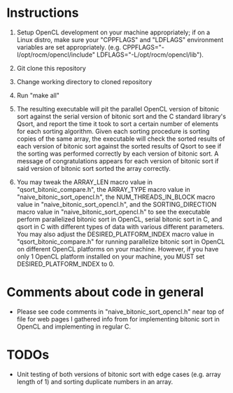 
# Instructions

1. Setup OpenCL development on your machine appropriately; if on a Linux distro, make sure your
   "CPPFLAGS" and "LDFLAGS" environment variables are set appropriately. (e.g. CPPFLAGS="-I/opt/rocm/opencl/include"
    LDFLAGS="-L/opt/rocm/opencl/lib").

2. Git clone this repository

3. Change working directory to cloned repository

4. Run "make all"

5. The resulting executable will pit the parallel OpenCL version of bitonic sort against the serial version
   of bitonic sort and the C standard library's Qsort, and report the time it took to sort a certain number
   of elements for each sorting algorithm. Given each sorting procedure is sorting copies of the same array,
   the executable will check the sorted results of each version of bitonic sort against the sorted results
   of Qsort to see if the sorting was performed correctly by each version of bitonic sort. A message of
   congratulations appears for each version of bitonic sort if said version of bitonic sort sorted the array
   correctly.

6. You may tweak the ARRAY_LEN macro value in "qsort_bitonic_compare.h", the ARRAY_TYPE macro value in
   "naive_bitonic_sort_opencl.h", the NUM_THREADS_IN_BLOCK macro value in "naive_bitonic_sort_opencl.h",
   and the SORTING_DIRECTION macro value in "naive_bitonic_sort_opencl.h" to see the executable perform
   parallelized bitonic sort in OpenCL, serial bitonic sort in C, and qsort in C with different types of
   data with various different parameters. You may also adjust the DESIRED_PLATFORM_INDEX macro value in
   "qsort_bitonic_compare.h" for running parallelize bitonic sort in OpenCL on different OpenCL platforms
   on your machine. However, if you have only 1 OpenCL platform installed on your machine, you MUST
   set DESIRED_PLATFORM_INDEX to 0.

# Comments about code in general

 - Please see code comments in "naive_bitonic_sort_opencl.h" near top of file for web pages I gathered info
   from for implementing bitonic sort in OpenCL and implementing in regular C.

# TODOs

 - Unit testing of both versions of bitonic sort with edge cases (e.g. array length of 1)
   and sorting duplicate numbers in an array.

